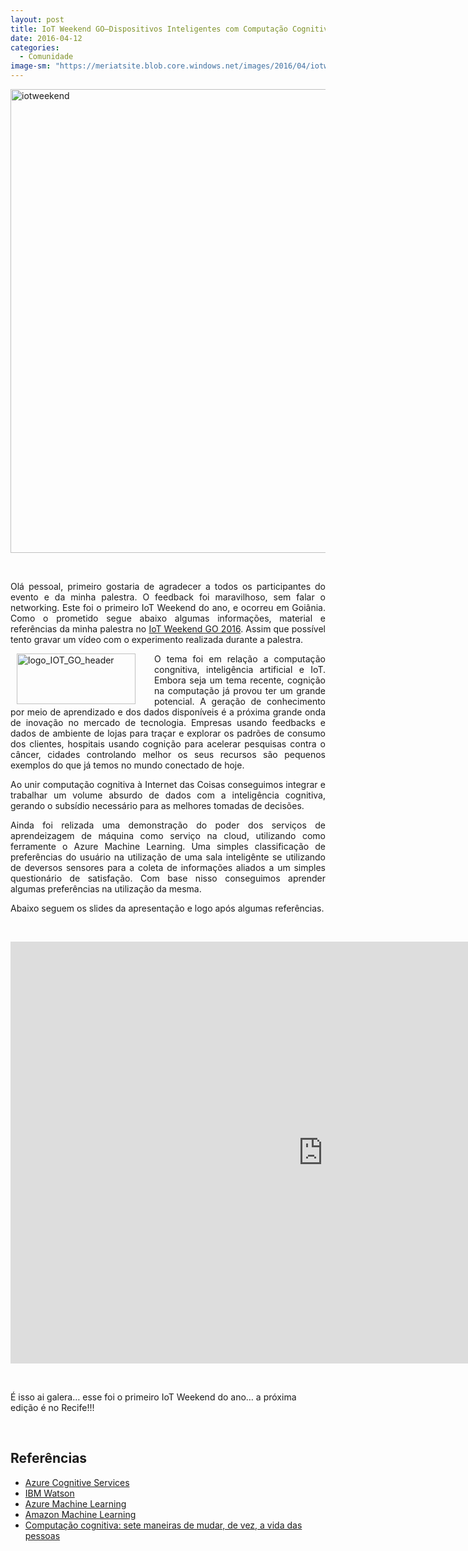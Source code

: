 ```yaml
---
layout: post
title: IoT Weekend GO–Dispositivos Inteligentes com Computação Cognitiva e IA
date: 2016-04-12
categories:
  - Comunidade
image-sm: "https://meriatsite.blob.core.windows.net/images/2016/04/iotweekend.jpg"
---
```

<p><a href="https://meriatsite.blob.core.windows.net/images/2016/04/iotweekend.jpg"><img title="iotweekend" style="border-top: 0px; border-right: 0px; background-image: none; border-bottom: 0px; float: none; padding-top: 0px; padding-left: 0px; margin-left: auto; border-left: 0px; display: block; padding-right: 0px; margin-right: auto" border="0" alt="iotweekend" src="https://meriatsite.blob.core.windows.net/images/2016/04/iotweekend.jpg" width="990" height="742" /></a>
<p align="justify">&nbsp;</p>
<p align="justify">Olá pessoal, primeiro gostaria de agradecer a todos os participantes do evento e da minha palestra. O feedback foi maravilhoso, sem falar o networking. Este foi o primeiro IoT Weekend do ano, e ocorreu em Goiânia. Como o prometido segue abaixo algumas informações, material e referências da minha palestra no <a href="http://www.iotweekend.com.br/2016/Goiania/index.html" target="_blank">IoT Weekend GO 2016</a>. Assim que possível tento gravar um vídeo com o experimento realizada durante a palestra.</p>
<p align="justify"><a href="http://meriat-blog.azurewebsites.net/wp-content/uploads/2016/04/logo_IOT_GO_header.png"><img title="logo_IOT_GO_header" style="border-top: 0px; border-right: 0px; background-image: none; border-bottom: 0px; float: left; padding-top: 0px; padding-left: 0px; border-left: 0px; margin: 0px 30px 0px 10px; display: inline; padding-right: 0px" border="0" alt="logo_IOT_GO_header" src="https://meriatsite.blob.core.windows.net/images/logo_IOT_GO_header_thumb.png" width="190" align="left" height="81" /></a>O tema foi em relação a computação congnitiva, inteligência artificial e IoT. Embora seja um tema recente, cognição na computação já provou ter um grande potencial. A geração de conhecimento por meio de aprendizado e dos dados disponíveis é a próxima grande onda de inovação no mercado de tecnologia. Empresas usando feedbacks e dados de ambiente de lojas para traçar e explorar os padrões de consumo dos clientes, hospitais usando cognição para acelerar pesquisas contra o câncer, cidades controlando melhor os seus recursos são pequenos exemplos do que já temos no mundo conectado de hoje. </p>
<p><!--more-->
<p align="justify">Ao unir computação cognitiva à Internet das Coisas conseguimos integrar e trabalhar um volume absurdo de dados com a inteligência cognitiva, gerando o subsídio necessário para as melhores tomadas de decisões.
<p align="justify">Ainda foi relizada uma demonstração do poder dos serviços de aprendeizagem de máquina como serviço na cloud, utilizando como ferramente o Azure Machine Learning. Uma simples classificação de preferências do usuário na utilização de uma sala inteligênte se utilizando de deversos sensores para a coleta de informações aliados a um simples questionário de satisfação. Com base nisso conseguimos aprender algumas preferências na utilização da mesma.
<p align="justify">Abaixo seguem os slides da apresentação e logo após algumas referências.
<p align="justify">&nbsp;
<p><iframe style="height: 675px; width: 1000px" marginheight="0" src="https://www.slideshare.net/slideshow/embed_code/key/6aR1nnfD1bZfI1" frameborder="0" width="998" marginwidth="0" scrolling="no"> </iframe></p>
<p>&nbsp;</p>
<p>É isso ai galera… esse foi o primeiro IoT Weekend do ano… a próxima edição é no Recife!!!</p>
<p>&nbsp;</p>
<h2>Referências</h2>
<ul>
<li><a href="https://azure.microsoft.com/en-us/services/cognitive-services/" target="_blank">Azure Cognitive Services</a></li>
<li><a href="http://www.ibm.com/smarterplanet/us/en/ibmwatson/" target="_blank">IBM Watson</a></li>
<li><a href="https://azure.microsoft.com/en-us/services/machine-learning/" target="_blank">Azure Machine Learning</a></li>
<li><a href="https://aws.amazon.com/pt/machine-learning/" target="_blank">Amazon Machine Learning</a></li>
<li><a href="http://epoca.globo.com/vida/noticia/2015/06/sete-maneiras-de-computacao-cognitiva-mudar-vida-das-pessoas.html" target="_blank">Computação cognitiva: sete maneiras de mudar, de vez, a vida das pessoas</a></li>
</ul></p></p>
